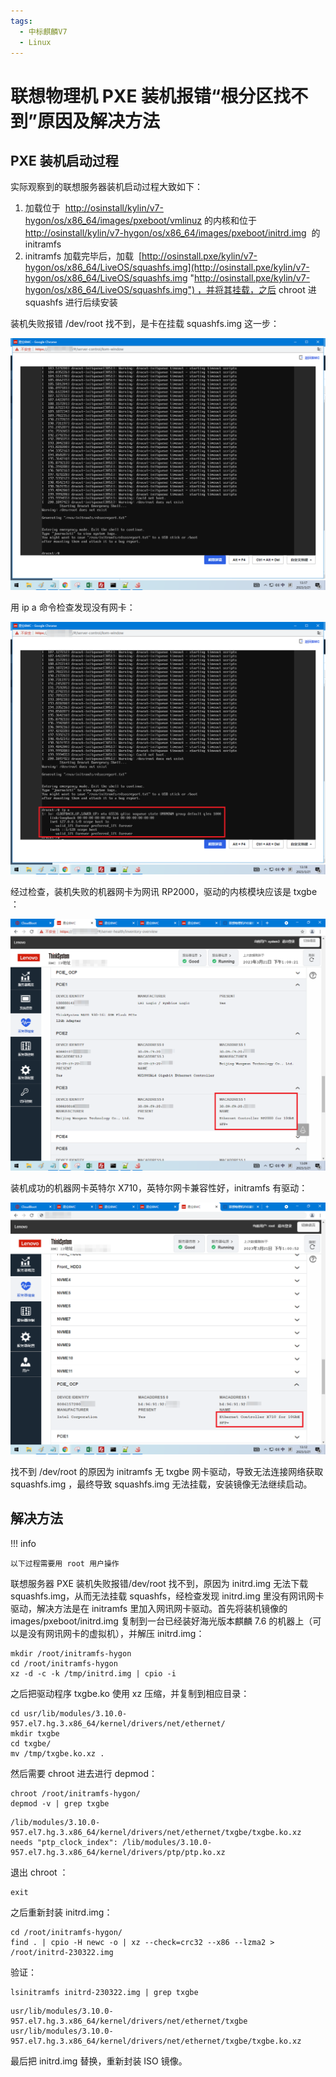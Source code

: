 ```yaml
---
tags:
  - 中标麒麟V7
  - Linux
---
```


# 联想物理机 PXE 装机报错“根分区找不到”原因及解决方法

## PXE 装机启动过程

实际观察到的联想服务器装机启动过程大致如下：

1. 加载位于  [http://osinstall/kylin/v7-hygon/os/x86_64/images/pxeboot/vmlinuz](http://osinstall/kylin/v7-hygon/os/x86_64/images/pxeboot/vmlinuz) 的内核和位于 [http://osinstall/kylin/v7-hygon/os/x86_64/images/pxeboot/initrd.img](http://osinstall/kylin/v7-hygon/os/x86_64/images/pxeboot/vmlinuz%E7%9A%84%E5%86%85%E6%A0%B8%E5%92%8C%E4%BD%8D%E4%BA%8Ehttp://osinstall/kylin/v7-hygon/os/x86_64/images/pxeboot/initrd.img "http://osinstall/kylin/v7-hygon/os/x86_64/images/pxeboot/vmlinuz%E7%9A%84%E5%86%85%E6%A0%B8%E5%92%8C%E4%BD%8D%E4%BA%8Ehttp://osinstall/kylin/v7-hygon/os/x86_64/images/pxeboot/initrd.img")  的 initramfs
2. initramfs 加载完毕后，加载  [http://osinstall.pxe/kylin/v7-hygon/os/x86_64/LiveOS/squashfs.img](http://osinstall.pxe/kylin/v7-hygon/os/x86_64/LiveOS/squashfs.img "http://osinstall.pxe/kylin/v7-hygon/os/x86_64/LiveOS/squashfs.img") ，并将其挂载，之后 chroot 进 squashfs 进行后续安装

装机失败报错 /dev/root 找不到，是卡在挂载 squashfs.img 这一步：

![](./images/46c8067efbe74c2e8937979aacc4a378.png)

用 ip a 命令检查发现没有网卡：

![](./images/0ac0c4f4e733433890c3cf40ecd3ba89.png)

经过检查，装机失败的机器网卡为网讯 RP2000，驱动的内核模块应该是 txgbe ：

![](./images/571fe0a2d08b4101afa1187d56754bd6.png)

装机成功的机器网卡英特尔 X710，英特尔网卡兼容性好，initramfs 有驱动：

![](./images/add7835ab034488db98aa6549e32d9a0.png)

找不到 /dev/root 的原因为 initramfs 无 txgbe 网卡驱动，导致无法连接网络获取 squashfs.img ，最终导致 squashfs.img 无法挂载，安装镜像无法继续启动。

## 解决方法

!!! info

    以下过程需要用 root 用户操作

联想服务器 PXE 装机失败报错/dev/root 找不到，原因为 initrd.img 无法下载 squashfs.img，从而无法挂载 squashfs，经检查发现 initrd.img 里没有网讯网卡驱动，解决方法是在 initramfs 里加入网讯网卡驱动。首先将装机镜像的 images/pxeboot/initrd.img 复制到一台已经装好海光版本麒麟 7.6 的机器上（可以是没有网讯网卡的虚拟机），并解压 initrd.img：

```
mkdir /root/initramfs-hygon
cd /root/initramfs-hygon
xz -d -c -k /tmp/initrd.img | cpio -i
```

之后把驱动程序 txgbe.ko 使用 xz 压缩，并复制到相应目录：

```
cd usr/lib/modules/3.10.0-957.el7.hg.3.x86_64/kernel/drivers/net/ethernet/
mkdir txgbe
cd txgbe/
mv /tmp/txgbe.ko.xz .
```

然后需要 chroot 进去进行 depmod：

```
chroot /root/initramfs-hygon/
depmod -v | grep txgbe
```

```
/lib/modules/3.10.0-957.el7.hg.3.x86_64/kernel/drivers/net/ethernet/txgbe/txgbe.ko.xz needs "ptp_clock_index": /lib/modules/3.10.0-957.el7.hg.3.x86_64/kernel/drivers/ptp/ptp.ko.xz
```

退出 chroot ：

```
exit
```

之后重新封装 initrd.img：

```
cd /root/initramfs-hygon/
find . | cpio -H newc -o | xz --check=crc32 --x86 --lzma2 > /root/initrd-230322.img
```

验证：

```
lsinitramfs initrd-230322.img | grep txgbe
```

```
usr/lib/modules/3.10.0-957.el7.hg.3.x86_64/kernel/drivers/net/ethernet/txgbe
usr/lib/modules/3.10.0-957.el7.hg.3.x86_64/kernel/drivers/net/ethernet/txgbe/txgbe.ko.xz
```

最后把 initrd.img 替换，重新封装 ISO 镜像。
